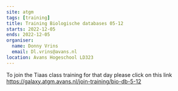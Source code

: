 ```yaml
---
site: atgm
tags: [training]
title: Training Biologische databases 05-12
starts: 2022-12-05
ends: 2022-12-05
organiser:
  name: Donny Vrins
  email: Dl.vrins@avans.nl
location: Avans Hogeschool LD323
---
```


To join the Tiaas class training for that day please click on this link https://galaxy.atgm.avans.nl/join-training/bio-db-5-12